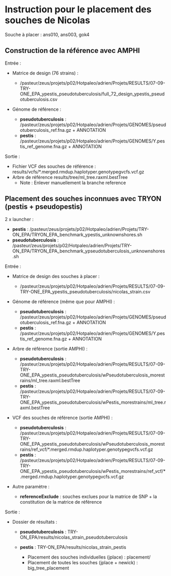 # Instruction pour le placement des souches de Nicolas
Souche à placer : ans010, ans003, gok4

## Construction de la référence avec AMPHI
Entrée :
- Matrice de design (76 strains) : 
  - /pasteur/zeus/projets/p02/Hotpaleo/adrien/Projets/RESULTS/07-09-TRY-ONE_EPA_ypestis_pseudotuberculosis/full_72_design_ypestis_pseudotuberculosis.csv

- Génome de référence :
  - **pseudotuberculosis** : /pasteur/zeus/projets/p02/Hotpaleo/adrien/Projets/GENOMES/pseudotuberculosis_ref.fna.gz + ANNOTATION
  - **pestis** : /pasteur/zeus/projets/p02/Hotpaleo/adrien/Projets/GENOMES/Y.pestis_ref_genome.fna.gz + ANNOTATION

Sortie :
- Fichier VCF des souches de référence : results/vcfs/*.merged.rmdup.haplotyper.genotypegvcfs.vcf.gz
- Arbre de référence results/tree/ml_tree.raxml.bestTree
  - Note : Enlever manuellement la branche reference

## Placement des souches inconnues avec TRYON (pestis + pseudopestis)
2 x launcher :
- **pestis** : /pasteur/zeus/projets/p02/Hotpaleo/adrien/Projets/TRY-ON_EPA/TRYON_EPA_benchmark_ypestis_unknownshores.sh
- **pseudotuberculosis** : /pasteur/zeus/projets/p02/Hotpaleo/adrien/Projets/TRY-ON_EPA/TRYON_EPA_benchmark_ypseudotuberculosis_unknownshores.sh

Entrée :
- Matrice de design des souches à placer :
  - /pasteur/zeus/projets/p02/Hotpaleo/adrien/Projets/RESULTS/07-09-TRY-ONE_EPA_ypestis_pseudotuberculosis/nicolas_strain.csv

- Génome de référence (même que pour AMPHI) :
  - **pseudotuberculosis** : /pasteur/zeus/projets/p02/Hotpaleo/adrien/Projets/GENOMES/pseudotuberculosis_ref.fna.gz + ANNOTATION
  - **pestis** : /pasteur/zeus/projets/p02/Hotpaleo/adrien/Projets/GENOMES/Y.pestis_ref_genome.fna.gz + ANNOTATION

- Arbre de référence (sortie AMPHI) :
  - **pseudotuberculosis** : /pasteur/zeus/projets/p02/Hotpaleo/adrien/Projets/RESULTS/07-09-TRY-ONE_EPA_ypestis_pseudotuberculosis/wPseudotuberculosis_morestrains/ml_tree.raxml.bestTree
  - **pestis** : /pasteur/zeus/projets/p02/Hotpaleo/adrien/Projets/RESULTS/07-09-TRY-ONE_EPA_ypestis_pseudotuberculosis/wPestis_morestrains/ml_tree.raxml.bestTree

- VCF des souches de référence (sortie AMPHI) :
    - **pseudotuberculosis** : /pasteur/zeus/projets/p02/Hotpaleo/adrien/Projets/RESULTS/07-09-TRY-ONE_EPA_ypestis_pseudotuberculosis/wPseudotuberculosis_morestrains/ref_vcf/*.merged.rmdup.haplotyper.genotypegvcfs.vcf.gz
    - **pestis** : /pasteur/zeus/projets/p02/Hotpaleo/adrien/Projets/RESULTS/07-09-TRY-ONE_EPA_ypestis_pseudotuberculosis/wPestis_morestrains/ref_vcf/*.merged.rmdup.haplotyper.genotypegvcfs.vcf.gz

- Autre paramètre :
    - **referenceExclude** : souches exclues pour la matrice de SNP + la constitution de la matrice de référence
 
Sortie :

- Dossier de résultats :
  - **pseudotuberculosis** : TRY-ON_EPA/results/nicolas_strain_pseudotuberculosis
  - **pestis** : TRY-ON_EPA/results/nicolas_strain_pestis
 
    - Placement des souches individuelles (jplace) : placement/
    - Placement de toutes les souches (jplace + newick) : big_tree_placement
